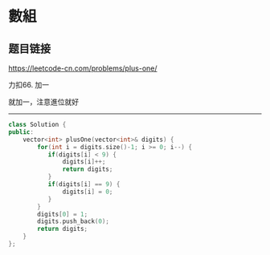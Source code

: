 # 數組

## 题目链接

https://leetcode-cn.com/problems/plus-one/

力扣66. 加一

就加一，注意進位就好

---------------------------------------

```cpp
class Solution {
public:
    vector<int> plusOne(vector<int>& digits) {
        for(int i = digits.size()-1; i >= 0; i--) {
           if(digits[i] < 9) {
               digits[i]++;
               return digits;
           }
           if(digits[i] == 9) {
               digits[i] = 0;
           }
        }
        digits[0] = 1;
        digits.push_back(0);
        return digits;
    }
};
```
